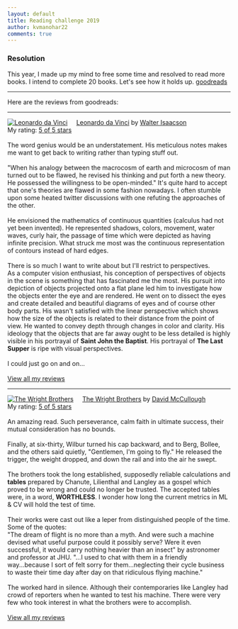 ```yaml
---
layout: default
title: Reading challenge 2019
author: kvmanohar22
comments: true
---
```


<script src="https://cdnjs.cloudflare.com/ajax/libs/mathjax/2.7.0/MathJax.js?config=TeX-AMS-MML_HTMLorMML" type="text/javascript"></script>
<link rel="stylesheet" href="./../css/prism.css">
<script src="./../js/prism.js"></script>

### Resolution
This year, I made up my mind to free some time and resolved to read more books. I intend to complete 20 books. Let's see how it holds up. [goodreads](https://www.goodreads.com/user/show/57503879-kv-manohar)

---
Here are the reviews from goodreads:

---
<a href="https://www.goodreads.com/book/show/34684622-leonardo-da-vinci" style="float: left; padding-right: 20px"><img border="0" alt="Leonardo da Vinci" src="https://images.gr-assets.com/books/1523543570m/34684622.jpg" /></a><a href="https://www.goodreads.com/book/show/34684622-leonardo-da-vinci">Leonardo da Vinci</a> by <a href="https://www.goodreads.com/author/show/7111.Walter_Isaacson">Walter Isaacson</a><br/>
My rating: <a href="https://www.goodreads.com/review/show/2505889914">5 of 5 stars</a><br /><br />
The word genius would be an understatement. His meticulous notes makes me want to get back to writing rather than typing stuff out. <br /><br />"When his analogy between the macrocosm of earth and microcosm of man turned out to be flawed, he revised his thinking and put forth a new theory. He possessed the willingness to be open-minded." It's quite hard to accept that one's theories are flawed in some fashion nowadays. I often stumble upon some heated twitter discussions with one refuting the approaches of the other.<br /><br />He envisioned the mathematics of continuous quantities (calculus had not yet been invented). He represented shadows, colors, movement, water waves, curly hair, the passage of time which were depicted as having infinite precision. What struck me most was the continuous representation of contours instead of hard edges.<br /><br />There is so much I want to write about but I'll restrict to perspectives.<br />As a computer vision enthusiast, his conception of perspectives of objects in the scene is something that has fascinated me the most. His pursuit into depiction of objects projected onto a flat plane led him to investigate how the objects enter the eye and are rendered. He went on to dissect the eyes and create detailed and beautiful diagrams of eyes and of course other body parts. His wasn't satisfied with the linear perspective which shows how the size of the objects is related to their distance from the point of view. He wanted to convey depth through changes in color and clarity. His ideology that the objects that are far away ought to be less detailed is highly visible in his portrayal of **Saint John the Baptist**. His portrayal of **The Last Supper** is ripe with visual perspectives.<br /><br />I could just go on and on...
<br/><br/>
<a href="https://www.goodreads.com/review/list/57503879-kv-manohar">View all my reviews</a>

---
<a href="https://www.goodreads.com/book/show/22609391-the-wright-brothers" style="float: left; padding-right: 20px"><img border="0" alt="The Wright Brothers" src="https://images.gr-assets.com/books/1430942575m/22609391.jpg" /></a><a href="https://www.goodreads.com/book/show/22609391-the-wright-brothers">The Wright Brothers</a> by <a href="https://www.goodreads.com/author/show/6281688.David_McCullough">David McCullough</a><br/>
My rating: <a href="https://www.goodreads.com/review/show/2676387511">5 of 5 stars</a><br /><br />
An amazing read. Such perseverance, calm faith in ultimate success, their mutual consideration has no bounds.<br /><br />Finally, at six-thirty, Wilbur turned his cap backward, and to Berg, Bollee, and the others said quietly, "Gentlemen, I'm going to fly." He released the trigger, the weight dropped, and down the rail and into the air he swept.<br /><br />The brothers took the long established, supposedly reliable calculations and **tables** prepared by Chanute, Lilienthal and Langley as a gospel which proved to be wrong and could no longer be trusted. The accepted tables were, in a word, **WORTHLESS**. I wonder how long the current metrics in ML & CV will hold the test of time.<br /><br />Their works were cast out like a leper from distinguished people of the time. Some of the quotes:<br />"The dream of flight is no more than a myth. And were such a machine devised what useful purpose could it possibly serve? Were it even successful, it would carry nothing heavier than an insect" by astronomer and professor at JHU. "...I used to chat with them in a friendly way...because I sort of felt sorry for them...neglecting their cycle business to waste their time day after day on that ridiculous flying machine."<br /><br />The worked hard in silence. Although their contemporaries like Langley had crowd of reporters when he wanted to test his machine. There were very few who took interest in what the brothers were to accomplish.
<br/><br/>
<a href="https://www.goodreads.com/review/list/57503879-kv-manohar">View all my reviews</a>
